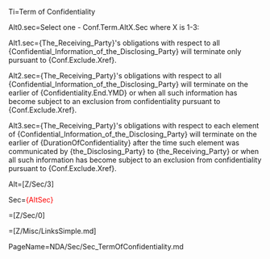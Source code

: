 Ti=Term of Confidentiality

Alt0.sec=Select one - Conf.Term.AltX.Sec where X is 1-3:

Alt1.sec={The_Receiving_Party}'s obligations with respect to all {Confidential_Information_of_the_Disclosing_Party} will terminate only pursuant to {Conf.Exclude.Xref}.

Alt2.sec={The_Receiving_Party}'s obligations with respect to all {Confidential_Information_of_the_Disclosing_Party} will terminate on the earlier of {Confidentiality.End.YMD} or when all such information has become subject to an exclusion from confidentiality pursuant to {Conf.Exclude.Xref}.

Alt3.sec={The_Receiving_Party}'s obligations with respect to each element of {Confidential_Information_of_the_Disclosing_Party} will terminate on the earlier of {DurationOfConfidentiality} after the time such element was communicated by {the_Disclosing_Party} to {the_Receiving_Party} or when all such information has become subject to an exclusion from confidentiality pursuant to {Conf.Exclude.Xref}.

Alt=[Z/Sec/3]

Sec=<font color="red">{AltSec}</font>

=[Z/Sec/0]

=[Z/Misc/LinksSimple.md]

PageName=NDA/Sec/Sec_TermOfConfidentiality.md